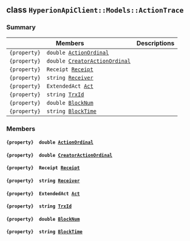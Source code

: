 ## class `HyperionApiClient::Models::ActionTrace` 

### Summary

 Members                        | Descriptions                                
--------------------------------|---------------------------------------------
`{property}  double `[`ActionOrdinal`](#class_hyperion_api_client_1_1_models_1_1_action_trace_1aada3853288bd4a6b0e664e379271578e) | 
`{property}  double `[`CreatorActionOrdinal`](#class_hyperion_api_client_1_1_models_1_1_action_trace_1a09307907654df320b8d03359485f39e5) | 
`{property}  Receipt `[`Receipt`](#class_hyperion_api_client_1_1_models_1_1_action_trace_1ab390f681c7c55f3a670965c0005ba874) | 
`{property}  string `[`Receiver`](#class_hyperion_api_client_1_1_models_1_1_action_trace_1a615f241c2af9af40ff4959b7d923f6c8) | 
`{property}  ExtendedAct `[`Act`](#class_hyperion_api_client_1_1_models_1_1_action_trace_1a2d07f20f25dd9c6492d716f757ce4357) | 
`{property}  string `[`TrxId`](#class_hyperion_api_client_1_1_models_1_1_action_trace_1a7c78eedbaccb6d52a437e5c706dabab1) | 
`{property}  double `[`BlockNum`](#class_hyperion_api_client_1_1_models_1_1_action_trace_1a2aafa89383ad9f55ae828dc982d9089c) | 
`{property}  string `[`BlockTime`](#class_hyperion_api_client_1_1_models_1_1_action_trace_1a497d059cf263e0779649fe353c759821) | 

### Members

#### `{property}  double `[`ActionOrdinal`](#class_hyperion_api_client_1_1_models_1_1_action_trace_1aada3853288bd4a6b0e664e379271578e) 

#### `{property}  double `[`CreatorActionOrdinal`](#class_hyperion_api_client_1_1_models_1_1_action_trace_1a09307907654df320b8d03359485f39e5) 

#### `{property}  Receipt `[`Receipt`](#class_hyperion_api_client_1_1_models_1_1_action_trace_1ab390f681c7c55f3a670965c0005ba874) 

#### `{property}  string `[`Receiver`](#class_hyperion_api_client_1_1_models_1_1_action_trace_1a615f241c2af9af40ff4959b7d923f6c8) 

#### `{property}  ExtendedAct `[`Act`](#class_hyperion_api_client_1_1_models_1_1_action_trace_1a2d07f20f25dd9c6492d716f757ce4357) 

#### `{property}  string `[`TrxId`](#class_hyperion_api_client_1_1_models_1_1_action_trace_1a7c78eedbaccb6d52a437e5c706dabab1) 

#### `{property}  double `[`BlockNum`](#class_hyperion_api_client_1_1_models_1_1_action_trace_1a2aafa89383ad9f55ae828dc982d9089c) 

#### `{property}  string `[`BlockTime`](#class_hyperion_api_client_1_1_models_1_1_action_trace_1a497d059cf263e0779649fe353c759821) 

